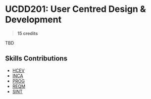 # UCDD201: User Centred Design & Development

> **15 credits**

TBD

## Skills Contributions

- [HCEV](../skills/hcev.md)
- [INCA](../skills/inca.md)
- [PROG](../skills/prog.md)
- [REQM](../skills/reqm.md)
- [SINT](../skills/sint.md)
